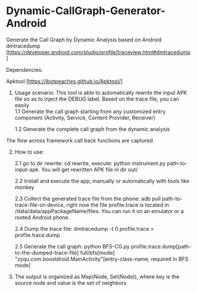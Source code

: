 # Dynamic-CallGraph-Generator-Android
Generate the Call Graph by Dynamic Analysis based on Android dmtracedump [https://developer.android.com/studio/profile/traceview.html#dmtracedump]

Dependencies:

Apktool [https://ibotpeaches.github.io/Apktool/]


1. Usage scenario:
  This tool is able to automatically rewrite the input APK file so as to inject the DEBUG label. Based on the trace file, you can easily     
    1.1 Generate the call graph starting from any customized entry component (Activity, Service, Content Provider, Receiver) 
  
    1.2 Generate the complete call graph from the dynamic analysis
  
  The flow across framework call back functions are captured.    

2. How to use:

    2.1 go to dir rewrite: cd rewrite, execute: python instrument.py path-to-input-apk. You will get rewritten APK file in dir out/ 
   
    2.2 Install and execute the app, manually or automatically with tools like monkey
  
    2.3 Collect the generated trace file from the phone: adb pull path-to-trace-file-on device, right now the file profile.trace is located in /data/data/appPackageName/files. You can run it on an emulator or a rooted Android phone. 
  
    2.4 Dump the trace file: dmtracedump -t 0 profile.trace > profile.trace.dump
  
    2.5 Generate the call graph: python BFS-CG.py profile.trace.dump[path-to-the-dumped-trace-file] full/bfs[mode] "zyqu.com.boostdroid.MainActivity"[entry-class-name, required in BFS mode] 

3. The output is organized as Map(Node, Set(Node)), where key is the source node and value is the set of neighbors
